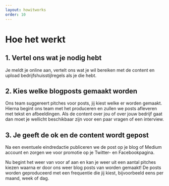 ```yaml
---
layout: howitworks
order: 10
---
```


# Hoe het werkt

## 1. Vertel ons wat je nodig hebt
Je meldt je online aan, vertelt ons wat je wil bereiken met de content en upload bedrijfshuisstijlregels als je die hebt.

## 2. Kies welke blogposts gemaakt worden
Ons team suggereert pitches voor posts, jij kiest welke er worden gemaakt. Hierna begint ons team met het produceren en zullen we posts afleveren met tekst en afbeeldingen. Als de content over jou of over jouw bedrijf gaat dan moet je wellicht beschikbaar zijn voor een paar vragen of een interview.

## 3. Je geeft de ok en de content wordt gepost
Na een eventuele eindredactie publiceren we de post op je blog of Medium account en zorgen we voor promotie op je Twitter- en Facebookpagina.

Nu begint het weer van voor af aan en kan je weer uit een aantal pitches kiezen waarna er door ons weer blog posts van worden gemaakt! De posts worden geproduceerd met een frequentie die jij kiest, bijvoorbeeld eens per maand, week of dag.
